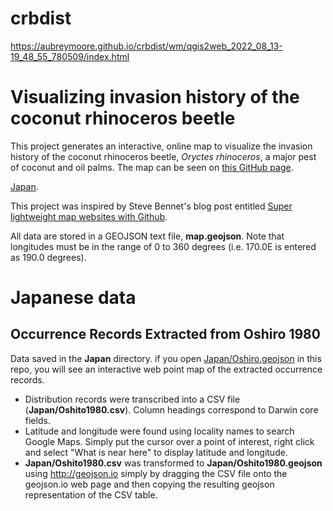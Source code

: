 # crbdist

https://aubreymoore.github.io/crbdist/wm/qgis2web_2022_08_13-19_48_55_780509/index.html

# Visualizing invasion history of the coconut rhinoceros beetle

This project generates an interactive, online map to visualize the invasion history of the coconut rhinoceros beetle, *Oryctes rhinoceros*, a major pest of coconut and oil palms. The map can be seen on [this GitHub page](http://aubreymoore.github.io/crbdist/mymap.html).

[Japan](http://aubreymoore.github.io/crbdist/Japan/Oshiro1980.html).

This project was inspired by Steve Bennet's blog post entitled [Super lightweight map websites with Github](https://stevebennett.me/2014/02/13/super-lightweight-map-websites/).

All data are stored in a GEOJSON text file, **map.geojson**. Note that longitudes must be in the range of 0 to 360 degrees (i.e. 170.0E is entered as 190.0 degrees).

# Japanese data

## Occurrence Records Extracted from Oshiro 1980

Data saved in the **Japan** directory. if you open [Japan/Oshiro.geojson](https://github.com/aubreymoore/crbdist/blob/master/Japan/Oshiro1980.geojson) in this repo, you will see an interactive web point map of the extracted occurrence records.

* Distribution records were transcribed into a CSV file (**Japan/Oshito1980.csv**). Column headings correspond to Darwin core fields.
* Latitude and longitude were found using locality names to search Google Maps.  Simply put the cursor over a point of interest, right click and select "What is near here" to display latitude and longitude. 
* **Japan/Oshito1980.csv** was transformed to **Japan/Oshito1980.geojson** using http://geojson.io simply by dragging the CSV file onto the geojson.io web page and then copying the resulting geojson representation of the CSV table.

